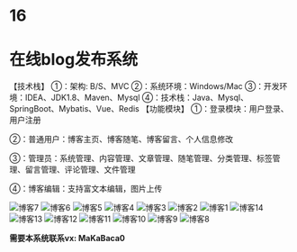 # 16
# 在线blog发布系统
【技术栈】 ①：架构: B/S、MVC ②：系统环境：Windows/Mac ③：开发环境：IDEA、JDK1.8、Maven、Mysql ④：技术栈：Java、Mysql、SpringBoot、Mybatis、Vue、Redis 【功能模块】 ①：登录模块：用户登录、用户注册

②：普通用户：博客主页、博客随笔、博客留言、个人信息修改

③：管理员：系统管理、内容管理、文章管理、随笔管理、分类管理、标签管理、留言管理、评论管理、文件管理

④：博客编辑：支持富文本编辑，图片上传

![博客7](https://github.com/MaCa-BaKa/blogfabu-zaixianblogfabuxitong/assets/102128690/465363d5-fcd4-4e64-a6ce-726c8a392e3e)
![博客6](https://github.com/MaCa-BaKa/blogfabu-zaixianblogfabuxitong/assets/102128690/765c67ce-ebab-4c66-af9e-23a739cbc34d)
![博客5](https://github.com/MaCa-BaKa/blogfabu-zaixianblogfabuxitong/assets/102128690/bd3bda25-b8aa-4e9e-a36e-6cf9642712f8)
![博客4](https://github.com/MaCa-BaKa/blogfabu-zaixianblogfabuxitong/assets/102128690/91d3fafa-2db3-4d97-8bd4-ef3f0627d242)
![博客3](https://github.com/MaCa-BaKa/blogfabu-zaixianblogfabuxitong/assets/102128690/a4313f8a-26c9-4def-8a48-cdba203e9faf)
![博客2](https://github.com/MaCa-BaKa/blogfabu-zaixianblogfabuxitong/assets/102128690/eadfc07d-e5ac-4934-8a80-b79109012cf8)
![博客1](https://github.com/MaCa-BaKa/blogfabu-zaixianblogfabuxitong/assets/102128690/b038f276-204b-414f-a379-6bd06444ee95)
![博客14](https://github.com/MaCa-BaKa/blogfabu-zaixianblogfabuxitong/assets/102128690/56d0d494-ffcf-45a1-8bc1-b8f9742cb796)
![博客13](https://github.com/MaCa-BaKa/blogfabu-zaixianblogfabuxitong/assets/102128690/8861aa92-c3ba-4410-9cb9-9f762cf25caa)
![博客12](https://github.com/MaCa-BaKa/blogfabu-zaixianblogfabuxitong/assets/102128690/e47d163d-ac27-44ed-b0d5-66df1f4d21e3)
![博客11](https://github.com/MaCa-BaKa/blogfabu-zaixianblogfabuxitong/assets/102128690/4310a5f8-c226-4507-b8b2-ad61763b3b23)
![博客10](https://github.com/MaCa-BaKa/blogfabu-zaixianblogfabuxitong/assets/102128690/a6c2b990-1024-4591-9107-22444a616b69)
![博客9](https://github.com/MaCa-BaKa/blogfabu-zaixianblogfabuxitong/assets/102128690/62aa3439-0786-4040-ac1f-5feb227cdedb)
![博客8](https://github.com/MaCa-BaKa/blogfabu-zaixianblogfabuxitong/assets/102128690/5e545e7a-f440-4f64-817b-5b05d2995a90)


**需要本系统联系vx: MaKaBaca0**
